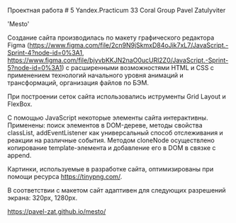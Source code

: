 
Проектная работа # 5
Yandex.Practicum 33 Coral Group
Pavel Zatulyviter

'Mesto'

Создание сайта производилась по макету графического редактора Figma (https://www.figma.com/file/2cn9N9jSkmxD84oJik7xL7/JavaScript.-Sprint-4?node-id=0%3A1, https://www.figma.com/file/bjyvbKKJN2naO0ucURl2Z0/JavaScript.-Sprint-5?node-id=0%3A1) с расширенными возможностями HTML и CSS с применением технологий начального уровня анимаций и трансформаций, организация файлов по БЭМ.

При построении сеток сайта использовались иструменты Grid Layout и FlexBox.

С помощью JavaScript некоторые элементы сайта интерактивны. Применены: поиск элементов в DOM-дереве, методы свойства classList, addEventListener как универсальный способ отслеживания и реакции на различные события. Методом cloneNode осуществлено копирование template-элемента и добавление его в DOM в связке с append.

Картинки, используемые в разработке сайта, оптимизированы при помощи ресурса https://tinypng.com/.

В соответствии с макетом сайт адаптивен для следующих разрешений экрана: 320px, 1280px.

https://pavel-zat.github.io/mesto/